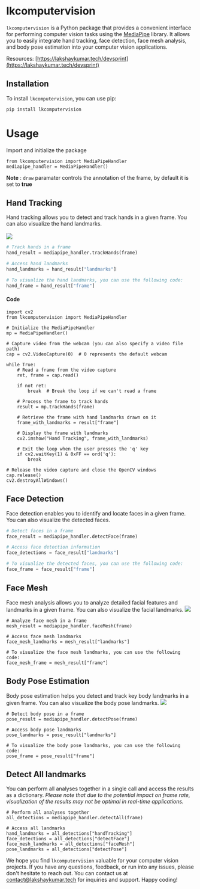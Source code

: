 # lkcomputervision

`lkcomputervision` is a Python package that provides a convenient interface for performing computer vision tasks using the [MediaPipe](https://developers.google.com/mediapipe/solutions/guide) library. It allows you to easily integrate hand tracking, face detection, face mesh analysis, and body pose estimation into your computer vision applications.

Resources: [https://lakshaykumar.tech/devsprint](https://lakshaykumar.tech/devsprint)

## Installation

To install `lkcomputervision`, you can use pip:

```bash
pip install lkcomputervision
```

# Usage

Import and initialize the package
```commandline
from lkcomputervision import MediaPipeHandler
mediapipe_handler = MediaPipeHandler()
```
**Note** : `draw` paramater controls the annotation of the frame, by default it is set to **true**

## Hand Tracking

Hand tracking allows you to detect and track hands in a given frame. You can also visualize the hand landmarks.
<br>
<br>
![](https://developers.google.com/static/mediapipe/images/solutions/hand-landmarks.png)
```python
# Track hands in a frame
hand_result = mediapipe_handler.trackHands(frame)

# Access hand landmarks
hand_landmarks = hand_result["landmarks"]

# To visualize the hand landmarks, you can use the following code:
hand_frame = hand_result["frame"]
```

#### Code
```
import cv2
from lkcomputervision import MediaPipeHandler

# Initialize the MediaPipeHandler
mp = MediaPipeHandler()

# Capture video from the webcam (you can also specify a video file path)
cap = cv2.VideoCapture(0)  # 0 represents the default webcam

while True:
    # Read a frame from the video capture
    ret, frame = cap.read()

    if not ret:
        break  # Break the loop if we can't read a frame

    # Process the frame to track hands
    result = mp.trackHands(frame)

    # Retrieve the frame with hand landmarks drawn on it
    frame_with_landmarks = result["frame"]

    # Display the frame with landmarks
    cv2.imshow("Hand Tracking", frame_with_landmarks)

    # Exit the loop when the user presses the 'q' key
    if cv2.waitKey(1) & 0xFF == ord('q'):
        break

# Release the video capture and close the OpenCV windows
cap.release()
cv2.destroyAllWindows()
```

## Face Detection

Face detection enables you to identify and locate faces in a given frame. You can also visualize the detected faces.
```python
# Detect faces in a frame
face_result = mediapipe_handler.detectFace(frame)

# Access face detection information
face_detections = face_result["landmarks"]

# To visualize the detected faces, you can use the following code:
face_frame = face_result["frame"]
```

## Face Mesh
Face mesh analysis allows you to analyze detailed facial features and landmarks in a given frame. You can also visualize the facial landmarks.
![](https://developers.google.com/static/mediapipe/images/solutions/face_landmarker_output.png)
```commandline
# Analyze face mesh in a frame
mesh_result = mediapipe_handler.faceMesh(frame)

# Access face mesh landmarks
face_mesh_landmarks = mesh_result["landmarks"]

# To visualize the face mesh landmarks, you can use the following code:
face_mesh_frame = mesh_result["frame"]
```

## Body Pose Estimation
Body pose estimation helps you detect and track key body landmarks in a given frame. You can also visualize the body pose landmarks.
![](https://learnopencv.com/wp-content/uploads/2022/03/MediaPipe-pose-BlazePose-Topology.jpg)
```commandline
# Detect body pose in a frame
pose_result = mediapipe_handler.detectPose(frame)

# Access body pose landmarks
pose_landmarks = pose_result["landmarks"]

# To visualize the body pose landmarks, you can use the following code:
pose_frame = pose_result["frame"]
```

## Detect All landmarks
You can perform all analyses together in a single call and access the results as a dictionary. *Please note that due to the potential impact on frame rate, visualization of the results may not be optimal in real-time applications.*

```commandline
# Perform all analyses together
all_detections = mediapipe_handler.detectAll(frame)

# Access all landmarks
hand_landmarks = all_detections["handTracking"]
face_detections = all_detections["detectFace"]
face_mesh_landmarks = all_detections["faceMesh"]
pose_landmarks = all_detections["detectPose"]
```

We hope you find `lkcomputervision` valuable for your computer vision projects. If you have any questions, feedback, or run into any issues, please don't hesitate to reach out. You can contact us at [contact@lakshaykumar.tech](mailto:contact@lakshaykumar.tech) for inquiries and support. Happy coding!

